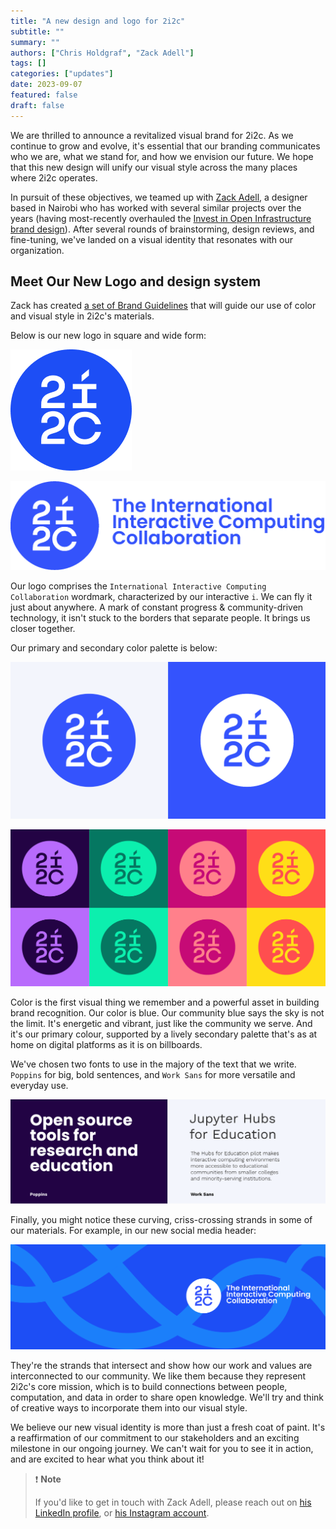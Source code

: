 ```yaml
---
title: "A new design and logo for 2i2c"
subtitle: ""
summary: ""
authors: ["Chris Holdgraf", "Zack Adell"]
tags: []
categories: ["updates"]
date: 2023-09-07
featured: false
draft: false
---
```


We are thrilled to announce a revitalized visual brand for 2i2c.
As we continue to grow and evolve, it's essential that our branding communicates who we are, what we stand for, and how we envision our future.
We hope that this new design will unify our visual style across the many places where 2i2c operates.

In pursuit of these objectives, we teamed up with [Zack Adell](https://www.linkedin.com/in/zacharia-adell-230a3399), a designer based in Nairobi who has worked with several similar projects over the years (having most-recently overhauled the [Invest in Open Infrastructure brand design](https://investinopen.org/blog/introducing-our-new-logo-and-visual-identity/)).
After several rounds of brainstorming, design reviews, and fine-tuning, we've landed on a visual identity that resonates with our organization.

## Meet Our New Logo and design system

Zack has created [a set of Brand Guidelines](https://docs.google.com/presentation/d/1O36_yjTSKiXB9_yAnj4QnF_sob1z_GQmcfIVrZ_ymeY/edit?usp=sharing) that will guide our use of color and visual style in 2i2c's materials.

Below is our new logo in square and wide form:

![Our square logo](logo.png)

![Our wide logo](logo-wide.png)

Our logo comprises the `International Interactive Computing Collaboration` wordmark, characterized by our interactive `i`.
We can fly it just about anywhere.
A mark of constant progress & community-driven technology, it isn't stuck to the borders that separate people.
It brings us closer together.

Our primary and secondary color palette is below:

![Primary color palette](logo-colors-primary.png)

![Secondary color palette](logo-colors-secondary.png)

Color is the first visual thing we remember and a powerful asset in building brand recognition.
Our color is blue.
Our community blue says the sky is not the limit. It's energetic and vibrant, just like the community we serve.
And it's our primary colour, supported by a lively secondary palette that's as at home on digital platforms as it is on billboards.

We've chosen two fonts to use in the majory of the text that we write.
`Poppins` for big, bold sentences, and `Work Sans` for more versatile and everyday use.

![Examples of our two primary font choices](typography.png)

Finally, you might notice these curving, criss-crossing strands in some of our materials.
For example, in our new social media header:

![Twitter header image](header-twitter.png)

They're the strands that intersect and show how our work and values are interconnected to our community.
We like them because they represent 2i2c's core mission, which is to build connections between people, computation, and data in order to share open knowledge.
We'll try and think of creative ways to incorporate them into our visual style.

We believe our new visual identity is more than just a fresh coat of paint.
It's a reaffirmation of our commitment to our stakeholders and an exciting milestone in our ongoing journey.
We can't wait for you to see it in action, and are excited to hear what you think about it!

> ❗ **Note**
>
> If you'd like to get in touch with Zack Adell, please reach out on [his LinkedIn profile](https://www.linkedin.com/in/zacharia-adell-230a3399/), or [his Instagram account](https://www.instagram.com/iamzackadell/).